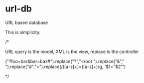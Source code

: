 # url-db
URL based database

 This is simplicity.
 
 /*
 
 URL query is the model, XML is the view, replace is the controller 
 
 ("?foo=bar&bar=baz#").replace("?","<root ").replace("&"," ").replace("#","></root>").replace(/([a-z]+)=([a-z]+)/g, '$1="$2"')
 
 */
